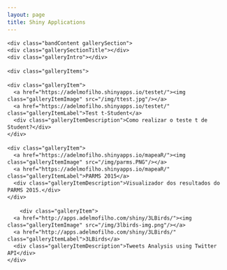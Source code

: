 ```yaml
---
layout: page
title: Shiny Applications
---
```



<div class="band full">

	<div class="bandContent gallerySection">
	<div class="gallerySectionTitle"></div>
	<div class="galleryIntro"></div>

	<div class="galleryItems">

	<div class="galleryItem">
	  <a href="https://adelmofilho.shinyapps.io/testet/"><img class="galleryItemImage" src="/img/ttest.jpg"/></a>
	  <a href="https://adelmofilho.shinyapps.io/testet/" class="galleryItemLabel">Test t-Student</a>
	  <div class="galleryItemDescription">Como realizar o teste t de Student?</div>
	</div>

	<div class="galleryItem">
	  <a href="https://adelmofilho.shinyapps.io/mapeaR/"><img class="galleryItemImage" src="/img/parms.PNG"/></a>
	  <a href="https://adelmofilho.shinyapps.io/mapeaR/" class="galleryItemLabel">PARMS 2015</a>
	  <div class="galleryItemDescription">Visualizador dos resultados do PARMS 2015.</div>
	</div>

		<div class="galleryItem">
	  <a href="http://apps.adelmofilho.com/shiny/3LBirds/"><img class="galleryItemImage" src="/img/3lbirds-img.png"/></a>
	  <a href="http://apps.adelmofilho.com/shiny/3LBirds/" class="galleryItemLabel">3LBirds</a>
	  <div class="galleryItemDescription">Tweets Analysis using Twitter API</div>
	</div>
	
  </div>
